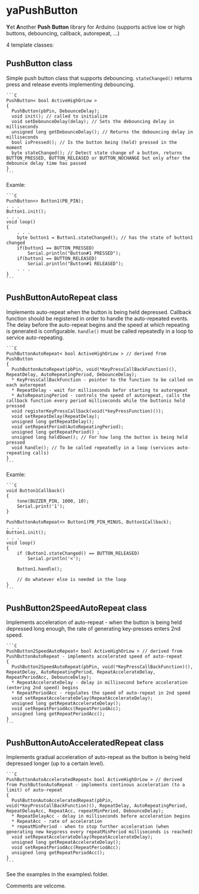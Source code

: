 # yaPushButton

**Y**et **A**nother **Push** **Button** library for Arduino (supports active low or high buttons, debouncing, callback, autorepeat, ...)

4 template classes:

## PushButton class

Simple push button class that supports debouncing. `stateChanged()` returns press and release events implementing debouncing.

	```C
	PushButton< bool ActiveHighOrLow >
	{
	  PushButton(pbPin, DebounceDelay);
	  void init(); // called to initialize 
	  void setDebounceDelay(delay); // Sets the debouncing delay in milliseconds 
	  unsigned long getDebounceDelay(); // Returns the debouncing delay in milliseconds 
	  bool isPressed(); // Is the button being (held) pressed in the moment
	  byte stateChanged(); // Detect state change of a button, returns BUTTON_PRESSED, BUTTON_RELEASED or BUTTON_NOCHANGE but only after the debounce delay time has passed 
	}
	```

Examle:

	```C
	PushButton<> Button1(PB_PIN); 
	. . .
	Button1.init();
	. . .
	void loop() 
	{
		. . .
		byte button1 = Button1.stateChanged(); // has the state of button1 changed 
		if(button1 == BUTTON_PRESSED)
			Serial.println("Button#1 PRESSED");
		if(button1 == BUTTON_RELEASED)
		    Serial.println("Button#1 RELEASED");
		. . .
	}
	```

## PushButtonAutoRepeat class

Implements auto-repeat when the button is being held depressed. Callback function should be registered in order to handle the auto-repeated events. The delay before the auto-repeat begins and the speed at which repeating is generated is configurable. `handle()` must be called repeatedly in a loop to service auto-repeating.

	```C
	PushButtonAutoRepeat< bool ActiveHighOrLow > // derived from PushButton
	{
	  PushButtonAutoRepeat(pbPin, void(*KeyPressCallBackFunction)(), RepeatDelay, AutoRepeatingPeriod, DebounceDelay);
	  * KeyPressCallBackFunction - pointer to the function to be called on each autorepeat
	  * RepeatDelay - wait for milliseconds befor starting to autorepeat
	  * AutoRepeatingPeriod - controls the speed of autorepeat, calls the callback function every period milliseconds while the buttonis held pressed
	  void registerKeyPressCallback(void(*keyPressFunction)());
	  void setRepeatDelay(RepeatDelay);
	  unsigned long getRepeatDelay();
	  void setRepeatPeriod(AutoRepeatingPeriod);
	  unsigned long getRepeatPeriod() ;
	  unsigned long heldDown(); // For how long the button is being held pressed
	  void handle(); // To be called repeatedly in a loop (services auto-repeating calls)
	}
	```

Examle:

	```C
	void Button1Callback()
	{
		tone(BUZZER_PIN, 1000, 10);
		Serial.print('1');
	}

	PushButtonAutoRepeat<> Button1(PB_PIN_MINUS, Button1Callback);
	. . .
	Button1.init();
	. . .
	void loop() 
	{
		if (Button1.stateChanged() == BUTTON_RELEASED)
			Serial.println('<');

		Button1.handle();

		// do whatever else is needed in the loop
	}
	```

## PushButton2SpeedAutoRepeat class

Implements acceleration of auto-repeat - when the button is being held depressed long enough, the rate of generating key-presses enters 2nd speed.

	```C
	PushButton2SpeedAutoRepeat< bool ActiveHighOrLow > // derived from PushButtonAutoRepeat - implements accelerated speed of auto-repeat
	{
	  PushButton2SpeedAutoRepeat(pbPin, void(*KeyPressCallBackFunction)(), RepeatDelay, AutoRepeatingPeriod, RepeatAccelerateDelay, RepeatPeriodAcc, DebounceDelay);
	  * RepeatAccelerateDelay - delay in millisecond before acceleration (entering 2nd speed) begins
	  * RepeatPeriodAcc - regulates the speed of auto-repeat in 2nd speed 
	  void setRepeatAccelerateDelay(RepeatAccelerateDelay);
	  unsigned long getRepeatAccelerateDelay();
	  void setRepeatPeriodAcc(RepeatPeriodAcc);
	  unsigned long getRepeatPeriodAcc();
	}
	```

## PushButtonAutoAcceleratedRepeat class

Implements gradual acceleration of auto-repeat as the button is being held depressed longer (up to a certain level).

	```C
	PushButtonAutoAcceleratedRepeat< bool ActiveHighOrLow > // derived from PushButtonAutoRepeat - implements continous acceleration (to a limit) of auto-repeat
	{
	  PushButtonAutoAcceleratedRepeat(pbPin, void(*KeyPressCallBackFunction)(), RepeatDelay, AutoRepeatingPeriod, RepeatDelayAcc, RepeatAcc, repeatMinPeriod, DebounceDelay);
	  * RepeatDelayAcc - delay in milliseconds before acceleration begins
	  * RepeatAcc - rate of acceleration
	  * repeatMinPeriod - when to stop further acceleration (when generating new keypress every repeatMinPeriod milliseconds is reached)
	  void setRepeatAccelerateDelay(RepeatAccelerateDelay);
	  unsigned long getRepeatAccelerateDelay();
	  void setRepeatPeriodAcc(RepeatPeriodAcc);
	  unsigned long getRepeatPeriodAcc();
	}
	```

See the examples in the examples\ folder.

Comments are velcome.

